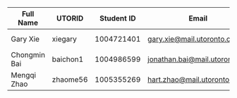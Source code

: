 | Full Name    | UTORID   | Student ID | Email                         | Best Way to Contact         | Discord Username  |
| ---------    | -------  | ---------- | -------------------------     | -------------------         | ----------------- |
| Gary Xie     | xiegary  | 1004721401 | gary.xie@mail.utoronto.ca     | 289-255-2411                | Lux Nocturna#0135 |
| Chongmin Bai | baichon1 | 1004986599 | jonathan.bai@mail.utoronto.ca | jonathanbai0317@outlook.com | JBai#1833         |
| Mengqi Zhao  | zhaome56 | 1005355269 | hart.zhao@mail.utoronto.ca    | through discord and email   | Meng#9696         |
